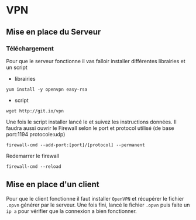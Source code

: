 # VPN 
## Mise en place du Serveur
### Téléchargement
Pour que le serveur fonctionne il vas falloir installer différentes librairies et un script
* librairies
```
yum install -y openvpn easy-rsa
```
* script
```
wget http://git.io/vpn
```

Une fois le script installer lancé le et suivez les instructions données.
Il faudra aussi ouvrir le Firewall selon le port et protocol utilisé (de base port:1194 protocole:udp)
```
firewall-cmd --add-port:[port]/[protocol] --permanent
```
Redemarrer le firewall
```
firewall-cmd --reload
```


## Mise en place d'un client
Pour que le client fonctionne il faut installer `OpenVPN` et récupérer le fichier `.opvn` générer par le serveur.
Une fois fini, lancé le fichier `.opvn` puis faite un `ip a` pour vérifier que la connexion a bien fonctionner.

